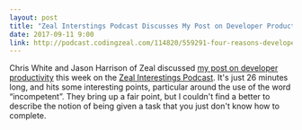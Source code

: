 ```yaml
---
layout: post
title: "Zeal Interstings Podcast Discusses My Post on Developer Productivity"
date: 2017-09-11 9:00
link: http://podcast.codingzeal.com/114820/559291-four-reasons-developers-are-unproductive
---
```


Chris White and Jason Harrison of Zeal discussed [my post on developer productivity][1] this week on the [Zeal Interestings
Podcast][2].  It's just 26 minutes long, and hits some interesting points, particular around the use of the word “incompetent”.  They
bring up a fair point, but I couldn't find a better to describe the notion of being given a task that you just don't know how to
complete.

[1]: /blog/2017/07/17/four-reasons-why-developers-are-unproductive.html
[2]: http://podcast.codingzeal.com/114820/559291-four-reasons-developers-are-unproductive
